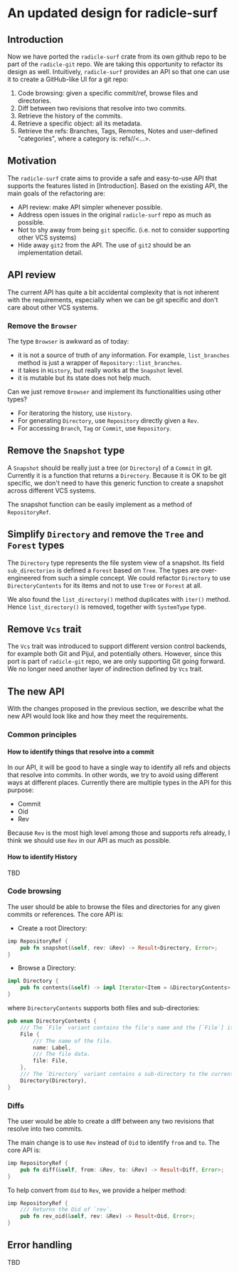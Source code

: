 # An updated design for radicle-surf

## Introduction

Now we have ported the `radicle-surf` crate from its own github repo to be
part of the `radicle-git` repo. We are taking this opportunity to refactor
its design as well. Intuitively, `radicle-surf` provides an API so that one
can use it to create a GitHub-like UI for a git repo:

1. Code browsing: given a specific commit/ref, browse files and directories.
2. Diff between two revisions that resolve into two commits.
3. Retrieve the history of the commits.
4. Retrieve a specific object: all its metadata.
5. Retrieve the refs: Branches, Tags, Remotes, Notes and user-defined
"categories", where a category is: refs/<category>/<...>.

## Motivation

The `radicle-surf` crate aims to provide a safe and easy-to-use API that
supports the features listed in [Introduction]. Based on the existing API,
the main goals of the refactoring are:

- API review: make API simpler whenever possible.
- Address open issues in the original `radicle-surf` repo as much as possible.
- Not to shy away from being `git` specific. (i.e. not to consider supporting
other VCS systems)
- Hide away `git2` from the API. The use of `git2` should be an implementation
detail.

## API review

The current API has quite a bit accidental complexity that is not inherent with
the requirements, especially when we can be git specific and don't care about
other VCS systems.

### Remove the `Browser`

The type `Browser` is awkward as of today:

- it is not a source of truth of any information. For example, `list_branches`
method is just a wrapper of `Repository::list_branches`.
- it takes in `History`, but really works at the `Snapshot` level.
- it is mutable but its state does not help much.

Can we just remove `Browser` and implement its functionalities using other
types?

- For iteratoring the history, use `History`.
- For generating `Directory`, use `Repository` directly given a `Rev`.
- For accessing `Branch`, `Tag` or `Commit`, use `Repository`.

## Remove the `Snapshot` type

A `Snapshot` should be really just a tree (or `Directory`) of a `Commit` in
git. Currently it is a function that returns a `Directory`. Because it is OK
to be git specific, we don't need to have this generic function to create a
snapshot across different VCS systems.

The snapshot function can be easily implement as a method of `RepositoryRef`.

## Simplify `Directory` and remove the `Tree` and `Forest` types

The `Directory` type represents the file system view of a snapshot. Its field
`sub_directories` is defined a `Forest` based on `Tree`. The types are
over-engineered from such a simple concept. We could refactor `Directory` to
use `DirectoryContents` for its items and not to use `Tree` or `Forest` at all.

We also found the `list_directory()` method duplicates with `iter()` method.
Hence `list_directory()` is removed, together with `SystemType` type.

## Remove `Vcs` trait

The `Vcs` trait was introduced to support different version control backends,
for example both Git and Pijul, and potentially others. However, since this
port is part of `radicle-git` repo, we are only supporting Git going forward.
We no longer need another layer of indirection defined by `Vcs` trait.

## The new API

With the changes proposed in the previous section, we describe what the new API
would look like and how they meet the requirements.

### Common principles

#### How to identify things that resolve into a commit

In our API, it will be good to have a single way to identify all refs and
objects that resolve into commits. In other words, we try to avoid using
different ways at different places. Currently there are multiple types in the
API for this purpose:

- Commit
- Oid
- Rev

Because `Rev` is the most high level among those and supports refs already,
I think we should use `Rev` in our API as much as possible.

#### How to identify History

TBD

### Code browsing

The user should be able to browse the files and directories for any given
commits or references. The core API is:

- Create a root Directory:
```Rust
imp RepositoryRef {
    pub fn snapshot(&self, rev: &Rev) -> Result<Directory, Error>;
}
```

- Browse a Directory:
```Rust
impl Directory {
    pub fn contents(&self) -> impl Iterator<Item = &DirectoryContents>;
}
```
where `DirectoryContents` supports both files and sub-directories:
```Rust
pub enum DirectoryContents {
    /// The `File` variant contains the file's name and the [`File`] itself.
    File {
        /// The name of the file.
        name: Label,
        /// The file data.
        file: File,
    },
    /// The `Directory` variant contains a sub-directory to the current one.
    Directory(Directory),
}
```

### Diffs

The user would be able to create a diff between any two revisions that resolve
into two commits.

The main change is to use `Rev` instead of `Oid` to identify `from` and `to`.
The core API is:

```Rust
imp RepositoryRef {
    pub fn diff(&self, from: &Rev, to: &Rev) -> Result<Diff, Error>;
}
```

To help convert from `Oid` to `Rev`, we provide a helper method:
```Rust
imp RepositoryRef {
    /// Returns the Oid of `rev`.
    pub fn rev_oid(&self, rev: &Rev) -> Result<Oid, Error>;
}
```

## Error handling

TBD

